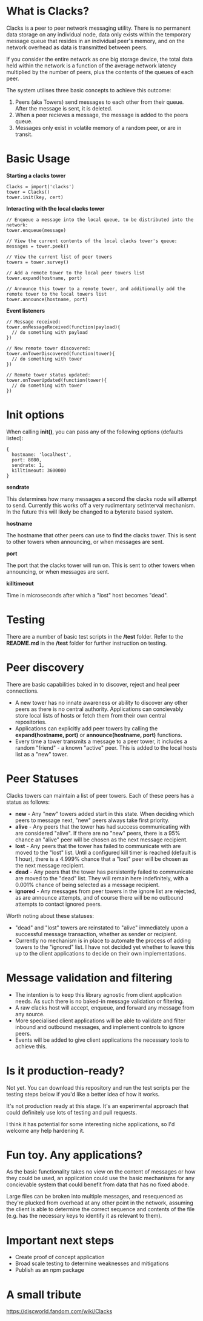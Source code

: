 # What is Clacks?

Clacks is a peer to peer network messaging utility. There is no permanent data storage on any individual node, data only exists within the temporary message queue that  resides in an individual peer's memory, and on the network overhead as data is transmitted between peers.

If you consider the entire network as one big storage device, the total data held within the network is a function of the average network latency multiplied by the number of peers, plus the contents of the queues of each peer.

The system utilises three basic concepts to achieve this outcome:

1. Peers (aka Towers) send messages to each other from their queue. After the message is sent, it is deleted.
2. When a peer recieves a message, the message is added to the peers queue.
3. Messages only exist in volatile memory of a random peer, or are in transit.

# Basic Usage

**Starting a clacks tower**

    Clacks = import('clacks')
    tower = Clacks()
    tower.init(key, cert)

**Interacting with the local clacks tower**

    // Enqueue a message into the local queue, to be distributed into the network:
    tower.enqueue(message)
    
    // View the current contents of the local clacks tower's queue:
    messages = tower.peek()
    
    // View the current list of peer towers
    towers = tower.survey()
    
    // Add a remote tower to the local peer towers list
    tower.expand(hostname, port)
    
    // Announce this tower to a remote tower, and additionally add the remote tower to the local towers list
    tower.announce(hostname, port)

**Event listeners**

    // Message received:
    tower.onMessageReceived(function(payload){
      // do something with payload
    })

    // New remote tower discovered:
    tower.onTowerDiscovered(function(tower){
      // do something with tower
    })

    // Remote tower status updated:
    tower.onTowerUpdated(function(tower){
      // do something with tower
    })

# Init options

When calling **init()**, you can pass any of the following options (defaults listed):

    {
      hostname: 'localhost',
      port: 8080,
      sendrate: 1,
      killtimeout: 3600000
    }

**sendrate**

This determines how many messages a second the clacks node will attempt to send. Currently this works off a very rudimentary setInterval mechanism. In the future this will likely be changed to a byterate based system.

**hostname**

The hostname that other peers can use to find the clacks tower. This is sent to other towers when announcing, or when messages are sent.

**port**

The port that the clacks tower will run on. This is sent to other towers when announcing, or when messages are sent.

**killtimeout**

Time in microseconds after which a "lost" host becomes "dead".

# Testing

There are a number of basic test scripts in the **/test** folder. Refer to the **README.md** in the **/test** folder for further instruction on testing.

# Peer discovery

There are basic capabilities baked in to discover, reject and heal peer connections.

* A new tower has no innate awareness or ability to discover any other peers as there is no central authority. Applications can concievably store local lists of hosts or fetch them from their own central repositories.
* Applications can explicitly add peer towers by calling the **expand(hostname, port)** or **announce(hostname, port)** functions.
* Every time a tower transmits a message to a peer tower, it includes a random "friend" - a known "active" peer. This is added to the local hosts list as a "new" tower.

# Peer Statuses

Clacks towers can maintain a list of peer towers. Each of these peers has a status as follows:

* **new** - Any "new" towers added start in this state. When deciding which peers to message next, "new" peers always take first priority.
* **alive** - Any peers that the tower has had success communicating with are considered "alive". If there are no "new" peers, there is a 95% chance an "alive" peer will be chosen as the next message recipient.
* **lost** - Any peers that the tower has failed to communicate with are moved to the "lost" list. Until a configured kill timer is reached (default is 1 hour), there is a 4.999% chance that a "lost" peer will be chosen as the next message recipient.
* **dead** - Any peers that the tower has persistently failed to communicate are moved to the "dead" list. They will remain here indefinitely, with a 0.001% chance of being selected as a message recipient.
* **ignored** - Any messages from peer towers in the ignore list are rejected, as are announce attempts, and of course there will be no outbound attempts to contact ignored peers.

Worth noting about these statuses:

* "dead" and "lost" towers are reinstated to "alive" immediately upon a successful message transaction, whether as sender or recipient.
* Currently no mechanism is in place to automate the process of adding towers to the "ignored" list. I have not decided yet whether to leave this up to the client applications to decide on their own implementations.

# Message validation and filtering

* The intention is to keep this library agnostic from client application needs. As such there is no baked-in message validation or filtering.
* A raw clacks host will accept, enqueue, and forward any message from any source.
* More specialised client applications will be able to validate and filter inbound and outbound messages, and implement controls to ignore peers.
* Events will be added to give client applications the necessary tools to achieve this.

# Is it production-ready?

Not yet. You can download this repository and run the test scripts per the testing steps below if you'd like a better idea of how it works.

It's not production ready at this stage. It's an experimental approach that could definitely use lots of testing and pull requests.

I think it has potential for some interesting niche applications, so I'd welcome any help hardening it.

# Fun toy. Any applications?

As the basic functionality takes no view on the content of messages or how they could be used, an application could use the basic mechanisms for any concievable system that could benefit from data that has no fixed abode.

Large files can be broken into multiple messages, and resequenced as they're plucked from overhead at any other point in the network, assuming the client is able to determine the correct sequence and contents of the file (e.g. has the necessary keys to identify it as relevant to them).

# Important next steps

* Create proof of concept application
* Broad scale testing to determine weaknesses and mitigations
* Publish as an npm package

# A small tribute

https://discworld.fandom.com/wiki/Clacks
